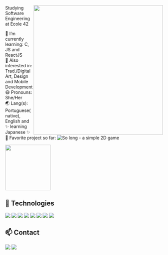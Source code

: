 
<img align="right" height="413em" src="https://user-images.githubusercontent.com/81519349/143610852-a4abc726-0a18-4b9e-8287-55cd316aa6c3.gif"/>
Studying Software Engineering at Ecole 42

🧠 I’m currently learning: C, JS and ReactJS  
:telescope: Also interested in: Trad./Digital Art, Design and Mobile Development  
😃 Pronouns: She/Her  
:earth_asia: Lang(s): Portuguese(native), English and :sparkles: learning Japanese :sparkles:  
🤩 Favorite project so far: ![So long - a simple 2D game](https://github.com/Leticia-Franca/so_long)    

<div align="left"><img height="145em" src="https://github-readme-stats.vercel.app/api?username=Leticia-Franca&icon_color=b179ed&bg_color=4845a3&text_color=a2ffff&hide_border=true&show_icons=true&title_color=b179ed"/></div>

## :toolbox:&nbsp;Technologies 
<img src="https://img.shields.io/badge/C-00599C?style=for-the-badge&logo=c&logoColor=white"/> <img src="https://img.shields.io/badge/HTML5-E34F26?style=for-the-badge&logo=html5&logoColor=white"/> <img src="https://img.shields.io/badge/CSS3-1572B6?style=for-the-badge&logo=css3&logoColor=white"/>
<img src="https://img.shields.io/badge/JavaScript-323330?style=for-the-badge&logo=javascript&logoColor=F7DF1E"/>
<img src="https://img.shields.io/badge/Markdown-000000?style=for-the-badge&logo=markdown&logoColor=white"/>
<img src="https://img.shields.io/badge/Inkscape-000000?style=for-the-badge&logo=Inkscape&logoColor=white"/>
<img src="https://img.shields.io/badge/GitHub-100000?style=for-the-badge&logo=github&logoColor=white"/>
<img src="https://img.shields.io/badge/Visual_Studio_Code-0078D4?style=for-the-badge&logo=visual%20studio%20code&logoColor=white"/>

## :mailbox:&nbsp;Contact
<div align="left">
  <a href="mailto:leticiacanum.art@gmail.com" rel="nofollow">
<img src="https://img.shields.io/badge/Gmail-D14836?style=for-the-badge&logo=gmail&logoColor=white"></a>
<a href="https://t.me/let_franca" rel="nofollow">
<img src="https://img.shields.io/badge/Telegram-2CA5E0?style=for-the-badge&logo=telegram&logoColor=white"></a></div>
